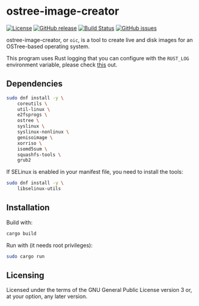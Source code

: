 ostree-image-creator
====================

[![License](https://img.shields.io/badge/license-GPLv3.0-blue.svg)](https://www.gnu.org/licenses/gpl-3.0.html)
[![GitHub release](https://img.shields.io/github/release/lirios/ostree-image-creator.svg)](https://github.com/lirios/ostree-image-creator)
[![Build Status](https://travis-ci.org/lirios/ostree-image-creator.svg?branch=develop)](https://travis-ci.org/lirios/ostree-image-creator)
[![GitHub issues](https://img.shields.io/github/issues/lirios/ostree-image-creator.svg)](https://github.com/lirios/ostree-image-creator/issues)

ostree-image-creator, or `oic`, is a tool to create live and disk images
for an OSTree-based operating system.

This program uses Rust logging that you can configure with the `RUST_LOG`
environment variable, please check [this](https://doc.rust-lang.org/1.1.0/log/index.html) out.

## Dependencies

```sh
sudo dnf install -y \
    coreutils \
    util-linux \
    e2fsprogs \
    ostree \
    syslinux \
    syslinux-nonlinux \
    genisoimage \
    xorriso \
    isomd5sum \
    squashfs-tools \
    grub2
```

If SELinux is enabled in your manifest file, you need to install the tools:

```sh
sudo dnf install -y \
    libselinux-utils
```

## Installation

Build with:

```sh
cargo build
```

Run with (it needs root privileges):

```sh
sudo cargo run
```

## Licensing

Licensed under the terms of the GNU General Public License version 3 or,
at your option, any later version.
